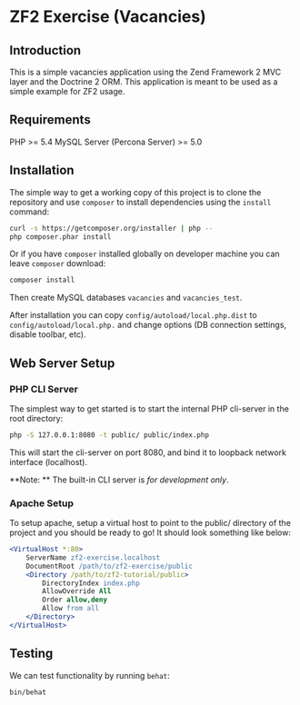 ZF2 Exercise (Vacancies)
========================

Introduction
------------

This is a simple vacancies application using the Zend Framework 2 MVC layer and the Doctrine 2 ORM.
This application is meant to be used as a simple example for ZF2 usage.

Requirements
------------

PHP >= 5.4
MySQL Server (Percona Server) >= 5.0

Installation
------------

The simple way to get a working copy of this project is to clone the repository
and use `composer` to install dependencies using the `install` command:

```bash
curl -s https://getcomposer.org/installer | php --
php composer.phar install
```

Or if you have `composer` installed globally on developer machine you can leave
`composer` download:

```bash
composer install
```

Then create MySQL databases `vacancies` and `vacancies_test`.

After installation you can copy `config/autoload/local.php.dist` to `config/autoload/local.php.`
and change options (DB connection settings, disable toolbar, etc).

Web Server Setup
----------------

### PHP CLI Server

The simplest way to get started is to start the internal PHP cli-server in the root directory:

```bash
php -S 127.0.0.1:8080 -t public/ public/index.php
```

This will start the cli-server on port 8080, and bind it to loopback network interface (localhost).

**Note: ** The built-in CLI server is *for development only*.

### Apache Setup

To setup apache, setup a virtual host to point to the public/ directory of the
project and you should be ready to go! It should look something like below:

```apache
<VirtualHost *:80>
    ServerName zf2-exercise.localhost
    DocumentRoot /path/to/zf2-exercise/public
    <Directory /path/to/zf2-tutorial/public>
        DirectoryIndex index.php
        AllowOverride All
        Order allow,deny
        Allow from all
    </Directory>
</VirtualHost>
```

Testing
-------

We can test functionality by running `behat`:

```bash
bin/behat
```
